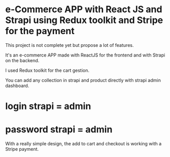 # e-Commerce APP with React JS and Strapi using Redux toolkit and Stripe for the payment

This project is not complete yet but propose a lot of features.

It's an e-commerce APP made with ReactJS for the frontend and with Strapi on the backend.

I used Redux toolkit for the cart gestion.

You can add any collection in strapi and product directly with strapi admin dashboard.

# login strapi = admin
# password strapi = admin

With a really simple design, the add to cart and checkout is working with a Stripe payment.
